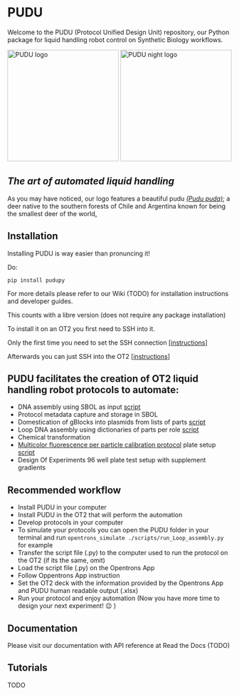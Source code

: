 # PUDU
Welcome to the PUDU (Protocol Unified Design Unit) repository, our Python package for liquid handling robot control on Synthetic Biology workflows.


<img src="https://github.com/RudgeLab/PUDU/blob/main/images/PUDU_Monet.jpeg#gh-light-mode-only" alt="PUDU logo" width="250"/>
<img src="https://github.com/RudgeLab/PUDU/blob/main/images/PUDU_Ukiyo_e.jpeg#gh-dark-mode-only" alt="PUDU night logo" width="250"/>

## *The art of automated liquid handling*

As you may have noticed, our logo features a beautiful pudu _[(Pudu puda)](https://en.wikipedia.org/wiki/Pudu)_; a deer native to the southern forests of Chile and Argentina known for being the smallest deer of the world[.](https://youtu.be/xRQnJyP77tY)


## Installation

Installing PUDU is way easier than pronuncing it! 

Do:

`pip install pudupy`

For more details please refer to our Wiki (TODO) for installation instructions and developer guides.

This counts with a libre version (does not require any package installation)

To install it on an OT2 you first need to SSH into it.

Only the first time you need to set the SSH connection [[instructions](https://support.opentrons.com/s/article/Setting-up-SSH-access-to-your-OT-2)]

Afterwards you can just SSH into the OT2 [[instructions](https://support.opentrons.com/s/article/Connecting-to-your-OT-2-with-SSH)]

## PUDU facilitates the creation of OT2 liquid handling robot protocols to automate:

- DNA assembly using SBOL as input [script](https://github.com/RudgeLab/PUDU/blob/main/scripts/run_Loop_assembly.py)
- Protocol metadata capture and storage in SBOL
- Domestication of gBlocks into plasmids from lists of parts [script](https://github.com/RudgeLab/PUDU/blob/main/scripts/run_Domestication.py)
- Loop DNA assembly using dictionaries of parts per role [script](https://github.com/RudgeLab/PUDU/blob/main/scripts/run_Loop_assembly.py)
- Chemical transformation
- [Multicolor fluorescence per particle calibration protocol](https://old.igem.org/wiki/images/a/a4/InterLab_2022_-_Calibration_Protocol_v2.pdf) plate setup [script](https://github.com/RudgeLab/PUDU/blob/main/scripts/run_iGEM2022_rgb_od_libre.py)
- Design Of Experiments 96 well plate test setup with supplement gradients

## Recommended workflow

- Install PUDU in your computer
- Install PUDU in the OT2 that will perform the automation
- Develop protocols in your computer
- To simulate your protocols you can open the PUDU folder in your terminal and run `opentrons_simulate ./scripts/run_Loop_assembly.py ` for example
- Transfer the script file (.py) to the computer used to run the protocol on the OT2 (if its the same, omit)
- Load the script file (.py) on the Opentrons App
- Follow Oppentrons App instruction
- Set the OT2 deck with the information provided by the Opentrons App and PUDU human readable output (.xlsx)
- Run your protocol and enjoy automation (Now you have more time to design your next experiment! :wink: )

## Documentation

 Please visit our documentation with API reference at Read the Docs (TODO)

## Tutorials

TODO
